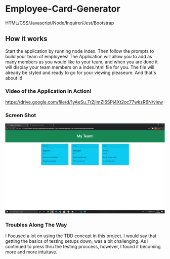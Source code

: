 # Employee-Card-Generator
HTML/CSS/Javascript/Node/Inquirer/Jest/Bootstrap

## How it works
Start the application by running node index. Then follow the prompts to build your team of employees! The Application will allow you to add as many members as you would like to your team, and when you are done it will display your team members on a index.html file for you. The file will already be styled and ready to go for your viewing pleaseure. And that's about it!

### Video of the Application in Action!
https://drive.google.com/file/d/1yAeSu_TrZjImZI6SPj4Xt2oc77wkzR6N/view

### Screen Shot
![3 Cards displaying various information about the members of this team](/imgs/Screenshot2.png)

### Troubles Along The Way
I Focused a lot on using the TDD concept in this project. I would say that getting the basics of testing setups down, was a bit challenging. As I continued to press thru the testing proccess, however, I found it becoming more and more intuitave.